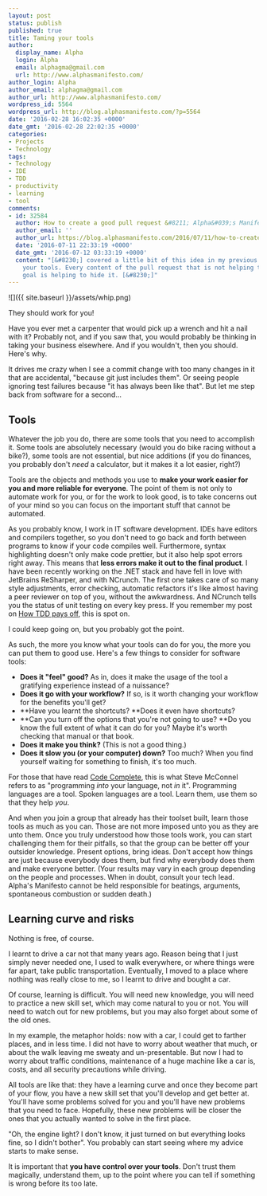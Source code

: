 ```yaml
---
layout: post
status: publish
published: true
title: Taming your tools
author:
  display_name: Alpha
  login: Alpha
  email: alphagma@gmail.com
  url: http://www.alphasmanifesto.com/
author_login: Alpha
author_email: alphagma@gmail.com
author_url: http://www.alphasmanifesto.com/
wordpress_id: 5564
wordpress_url: http://blog.alphasmanifesto.com/?p=5564
date: '2016-02-28 16:02:35 +0000'
date_gmt: '2016-02-28 22:02:35 +0000'
categories:
- Projects
- Technology
tags:
- Technology
- IDE
- TDD
- productivity
- learning
- tool
comments:
- id: 32584
  author: How to create a good pull request &#8211; Alpha&#039;s Manifesto
  author_email: ''
  author_url: https://blog.alphasmanifesto.com/2016/07/11/how-to-create-a-good-pull-request/
  date: '2016-07-11 22:33:19 +0000'
  date_gmt: '2016-07-12 03:33:19 +0000'
  content: "[&#8230;] covered a little bit of this idea in my previous post, Taming
    your tools. Every content of the pull request that is not helping to achieve the
    goal is helping to hide it. [&#8230;]"
---
```


![]({{ site.baseurl }}/assets/whip.png)

They should work for you!


Have you ever met a carpenter that would pick up a wrench and hit a nail with it? Probably not, and if you saw that, you would probably be thinking in taking your business elsewhere. And if you wouldn't, then you should. Here's why.

<!--more-->

It drives me crazy when I see a commit change with too many changes in it that are accidental, "because git just includes them". Or seeing people ignoring test failures because "it has always been like that". But let me step back from software for a second...

## Tools

Whatever the job you do, there are some tools that you need to accomplish it. Some tools are absolutely necessary (would you do bike racing without a bike?), some tools are not essential, but nice additions (if you do finances, you probably don't _need_ a calculator, but it makes it a lot easier, right?)

Tools are the objects and methods you use to **make your work easier for you and more reliable for everyone**. The point of them is not only to automate work for you, or for the work to look good, is to take concerns out of your mind so you can focus on the important stuff that cannot be automated.

As you probably know, I work in IT software development. IDEs have editors and compilers together, so you don't need to go back and forth between programs to know if your code compiles well. Furthermore, syntax highlighting doesn't only make code prettier, but it also help spot errors right away. This means that **less errors make it out to the final product**. I have been recently working on the .NET stack and have fell in love with JetBrains ReSharper, and with NCrunch. The first one takes care of so many style adjustments, error checking, automatic refactors it's like almost having a peer reviewer on top of you, without the awkwardness. And NCrunch tells you the status of unit testing on every key press. If you remember my post on <a href="https://blog.alphasmanifesto.com/2015/03/30/how-tdd-pays-off/">How TDD pays off</a>, this is spot on.

I could keep going on, but you probably got the point.

As such, the more you know what your tools can do for you, the more you can put them to good use. Here's a few things to consider for software tools:

- **Does it "feel" good?** As in, does it make the usage of the tool a gratifying experience instead of a nuissance?
- **Does it go with your workflow?** If so, is it worth changing your workflow for the benefits you'll get?
- **Have you learnt the shortcuts? **Does it even have shortcuts?
- **Can you turn off the options that you're not going to use? **Do you know the full extent of what it can do for you? Maybe it's worth checking that manual or that book.
- **Does it make you think?** (This is not a good thing.)
- **Does it slow you (or your computer) down?** Too much? When you find yourself waiting for something to finish, it's too much.

For those that have read <a href="https://blog.alphasmanifesto.com/2016/01/03/code-complete-second-edition/">Code Complete</a>, this is what Steve McConnel refers to as "programming _into_ your language, not _in_ it". Programming languages are a tool. Spoken languages are a tool. Learn them, use them so that they help _you_.

And when you join a group that already has their toolset built, learn those tools as much as you can. Those are not more imposed unto you as they are unto them. Once you truly understood how those tools work, you can start challenging them for their pitfalls, so that the group can be better off your outsider knowledge. Present options, bring ideas. Don't accept how things are just because everybody does them, but find why everybody does them and make everyone better. (Your results may vary in each group depending on the people and processes. When in doubt, consult your tech lead. Alpha's Manifesto cannot be held responsible for beatings, arguments, spontaneous combustion or sudden death.)

## Learning curve and risks

Nothing is free, of course.

I learnt to drive a car not that many years ago. Reason being that I just simply never needed one, I used to walk everywhere, or where things were far apart, take public transportation. Eventually, I moved to a place where nothing was really close to me, so I learnt to drive and bought a car.

Of course, learning is difficult. You will need new knowledge, you will need to practice a new skill set, which may come natural to you or not. You will need to watch out for new problems, but you may also forget about some of the old ones.

In my example, the metaphor holds: now with a car, I could get to farther places, and in less time. I did not have to worry about weather that much, or about the walk leaving me sweaty and un-presentable. But now I had to worry about traffic conditions, maintenance of a huge machine like a car is, costs, and all security precautions while driving.

All tools are like that: they have a learning curve and once they become part of your flow, you have a new skill set that you'll develop and get better at. You'll have some problems solved for you and you'll have new problems that you need to face. Hopefully, these new problems will be closer the ones that you actually wanted to solve in the first place.

"Oh, the engine light? I don't know, it just turned on but everything looks fine, so I didn't bother". You probably can start seeing where my advice starts to make sense.

It is important that **you have control over your tools**. Don't trust them magically, understand them, up to the point where you can tell if something is wrong before its too late.
